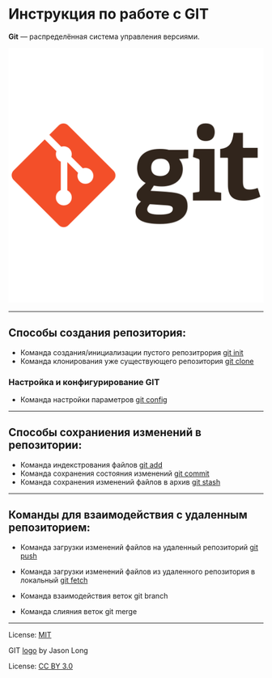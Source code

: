 # Инструкция по работе с **GIT**

**Git** — распределённая система управления версиями.

![GIT logo](/resourse/git_original_wordmark_logo_icon_146510.png)

---
## Способы создания репозитория:

- Команда создания/инициализации пустого репозитрория [git init](./gitinit.md)
- Команда клонирования уже существующего репозитория [git clone](./gitclone.md)

### Настройка и конфигурирование GIT

- Команда настройки параметров [git config](./gitconfig.md)

---
## Способы сохраниения изменений в репозитории:

- Команда индекстрования файлов [git add](./gitadd.md)
- Команда сохранения состояния изменений [git commit](./gitcommit.md)
- Команда сохранения изменений файлов в архив [git stash](./gitstash.md)

---
## Команды для взаимодействия с удаленным репозиторием:
- Команда загрузки изменений файлов на удаленный репозиторий [git push](./gitpush)
- Команда загрузки изменений файлов из удаленного репозитория в локальный [git fetch](./gitfetch)

- Команда взаимодействия веток git branch
- Команда слияния веток git merge
---
License: [MIT](./license.md)

GIT [logo](https://git-scm.com/downloads/logos) by Jason Long

License: [CC BY 3.0](https://creativecommons.org/licenses/by/3.0/)
